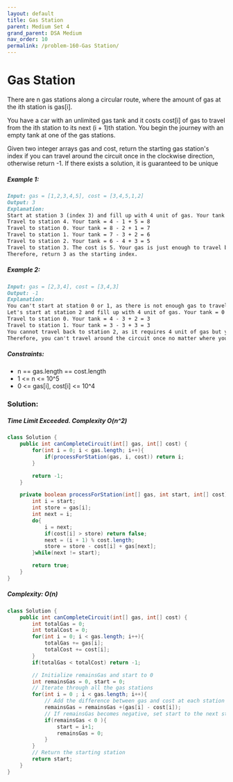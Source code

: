 ```yaml
---
layout: default
title: Gas Station
parent: Medium Set 4
grand_parent: DSA Medium
nav_order: 10
permalink: /problem-160-Gas Station/
---
```

# Gas Station
There are n gas stations along a circular route, where the amount of gas at the ith station is gas[i].

You have a car with an unlimited gas tank and it costs cost[i] of gas to travel from the ith station to its next (i + 1)th station. You begin the journey with an empty tank at one of the gas stations.

Given two integer arrays gas and cost, return the starting gas station's index if you can travel around the circuit once in the clockwise direction, otherwise return -1. If there exists a solution, it is guaranteed to be unique

##### Example 1:
```markdown
Input: gas = [1,2,3,4,5], cost = [3,4,5,1,2]
Output: 3
Explanation:
Start at station 3 (index 3) and fill up with 4 unit of gas. Your tank = 0 + 4 = 4
Travel to station 4. Your tank = 4 - 1 + 5 = 8
Travel to station 0. Your tank = 8 - 2 + 1 = 7
Travel to station 1. Your tank = 7 - 3 + 2 = 6
Travel to station 2. Your tank = 6 - 4 + 3 = 5
Travel to station 3. The cost is 5. Your gas is just enough to travel back to station 3.
Therefore, return 3 as the starting index.
```
##### Example 2:
```markdown
Input: gas = [2,3,4], cost = [3,4,3]
Output: -1
Explanation:
You can't start at station 0 or 1, as there is not enough gas to travel to the next station.
Let's start at station 2 and fill up with 4 unit of gas. Your tank = 0 + 4 = 4
Travel to station 0. Your tank = 4 - 3 + 2 = 3
Travel to station 1. Your tank = 3 - 3 + 3 = 3
You cannot travel back to station 2, as it requires 4 unit of gas but you only have 3.
Therefore, you can't travel around the circuit once no matter where you start.
```
##### Constraints:
* n == gas.length == cost.length
* 1 <= n <= 10^5
* 0 <= gas[i], cost[i] <= 10^4

### Solution:
##### Time Limit Exceeded. Complexity O(n^2)
```java
class Solution {
    public int canCompleteCircuit(int[] gas, int[] cost) {
        for(int i = 0; i < gas.length; i++){
            if(processForStation(gas, i, cost)) return i;
        }

        return -1;
    }

    private boolean processForStation(int[] gas, int start, int[] cost){
        int i = start;
        int store = gas[i];
        int next = i;
        do{
            i = next;
            if(cost[i] > store) return false;
            next = (i + 1) % cost.length;
            store = store - cost[i] + gas[next];
        }while(next != start);

        return true;
    }
}
```
##### Complexity: O(n)
```java
class Solution {
    public int canCompleteCircuit(int[] gas, int[] cost) {
        int totalGas = 0;
        int totalCost = 0;
        for(int i = 0; i < gas.length; i++){
            totalGas += gas[i];
            totalCost += cost[i];
        }
        if(totalGas < totalCost) return -1;

        // Initialize remainsGas and start to 0
        int remainsGas = 0, start = 0;
        // Iterate through all the gas stations
        for(int i = 0 ; i < gas.length; i++){
            // Add the difference between gas and cost at each station to remainsGas
            remainsGas = remainsGas +(gas[i] - cost[i]);
            // If remainsGas becomes negative, set start to the next station and reset remainsGas to 0
            if(remainsGas < 0 ){
                start = i+1;
                remainsGas = 0;
            }
        }
        // Return the starting station
        return start;
    }
}
```